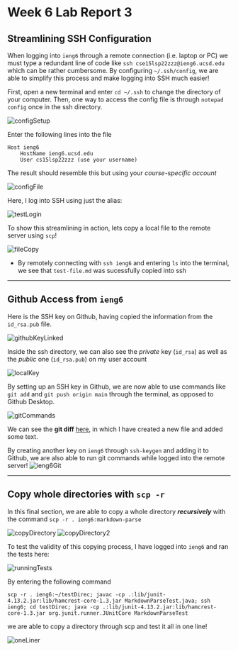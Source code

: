 # Week 6 Lab Report 3

## Streamlining SSH Configuration
When logging into `ieng6` through a remote connection (i.e. laptop or PC) we must type a redundant line of code like `ssh cse15lsp22zzz@ieng6.ucsd.edu` which can be rather cumbersome. By configuring `~/.ssh/config`, we are able to simplify this process and make logging into SSH much easier!

First, open a new terminal and enter `cd ~/.ssh` to change the directory of your computer. Then, one way to access the config file is through `notepad config` once in the ssh directory.

![configSetup](l3_1.png)

Enter the following lines into the file

```
Host ieng6
    HostName ieng6.ucsd.edu
    User cs15lsp22zzz (use your username)
```

The result should resemble this but using your *course-specific account*

![configFile](l3_2.png)

Here, I log into SSH using just the alias:

![testLogin](l3_4.png)

To show this streamlining in action, lets copy a local file to the remote server using `scp`!

![fileCopy](l3_3.png)
* By remotely connecting with `ssh ieng6` and entering `ls` into the terminal, we see that `test-file.md` was sucessfully copied into ssh

---
## Github Access from `ieng6`

Here is the SSH key on Github, having copied the information from the `id_rsa.pub` file.

![githubKeyLinked](l3_5.png)

Inside the ssh directory, we can also see the *private* key (`id_rsa`) as well as the *public* one (`id_rsa.pub`) on my user account

![localKey](l3_6.png)

By setting up an SSH key in Github, we are now able to use commands like `git add` and `git push origin main` through the terminal, as opposed to Github Desktop.

![gitCommands](l3_7.png)

We can see the **git diff** [here](https://github.com/PeterNguyen4/cse15l-lab-reports/commit/8fe2ab4dde7280aaba56d2271beab5daa37f8987), in which I have created a new file and added some text.

By creating another key on `ieng6` through `ssh-keygen` and adding it to Github, we are also able to run git commands while logged into the remote server!
![ieng6Git](l3_12.png)

---

## Copy whole directories with `scp -r`

In this final section, we are able to copy a whole directory ***recursively*** with the command `scp -r . ieng6:markdown-parse`

![copyDirectory](l3_8.png)
![copyDirectory2](l3_9.png)

To test the validity of this copying process, I have logged into `ieng6` and ran the tests here:

![runningTests](l3_10.png)

By entering the following command
```
scp -r . ieng6:~/testDirec; javac -cp .:lib/junit-4.13.2.jar:lib/hamcrest-core-1.3.jar MarkdownParseTest.java; ssh ieng6; cd testDirec; java -cp .:lib/junit-4.13.2.jar:lib/hamcrest-core-1.3.jar org.junit.runner.JUnitCore MarkdownParseTest
```
we are able to copy a directory through scp and test it all in one line!

![oneLiner](l3_11.png)


